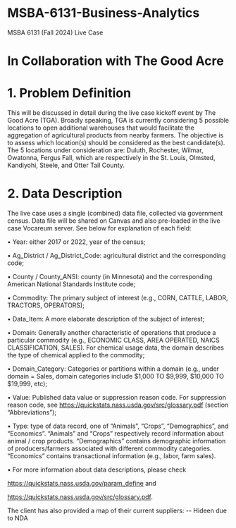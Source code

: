 # MSBA-6131-Business-Analytics

MSBA 6131 (Fall 2024) Live Case
# In Collaboration with The Good Acre

# 1. Problem Definition

This will be discussed in detail during the live case kickoff event by The Good Acre (TGA).
Broadly speaking, TGA is currently considering 5 possible locations to open additional
warehouses that would facilitate the aggregation of agricultural products from nearby farmers.
The objective is to assess which location(s) should be considered as the best candidate(s). The 5
locations under consideration are: Duluth, Rochester, Wilmar, Owatonna, Fergus Fall, which are
respectively in the St. Louis, Olmsted, Kandiyohi, Steele, and Otter Tail County.

# 2. Data Description

The live case uses a single (combined) data file, collected via government census. Data file will
be shared on Canvas and also pre-loaded in the live case Vocareum server. See below for
explanation of each field:

• Year: either 2017 or 2022, year of the census;

• Ag_District / Ag_District_Code: agricultural district and the corresponding code;

• County / County_ANSI: county (in Minnesota) and the corresponding American National
Standards Institute code;

• Commodity: The primary subject of interest (e.g., CORN, CATTLE, LABOR,
TRACTORS, OPERATORS);

• Data_Item: A more elaborate description of the subject of interest;

• Domain: Generally another characteristic of operations that produce a particular
commodity (e.g., ECONOMIC CLASS, AREA OPERATED, NAICS
CLASSIFICATION, SALES). For chemical usage data, the domain describes the type of
chemical applied to the commodity;

• Domain_Category: Categories or partitions within a domain (e.g., under domain = Sales,
domain categories include $1,000 TO $9,999, $10,000 TO $19,999, etc);

• Value: Published data value or suppression reason code. For suppression reason code, see
https://quickstats.nass.usda.gov/src/glossary.pdf (section “Abbreviations”);

• Type: type of data record, one of “Animals”, “Crops”, “Demographics”, and
“Economics”. “Animals” and “Crops” respectively record information about animal /
crop products. “Demographics” contains demographic information of producers/farmers
associated with different commodity categories. “Economics” contains transactional
information (e.g., labor, farm sales).

• For more information about data descriptions, please check

https://quickstats.nass.usda.gov/param_define and

https://quickstats.nass.usda.gov/src/glossary.pdf.

The client has also provided a map of their current suppliers:
-- Hideen due to NDA
